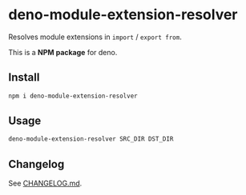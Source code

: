 # deno-module-extension-resolver

Resolves module extensions in `import` / `export from`.

This is a **NPM package** for deno.

## Install

```bash
npm i deno-module-extension-resolver
```

## Usage

```bash
deno-module-extension-resolver SRC_DIR DST_DIR
```

## Changelog

See [CHANGELOG.md](CHANGELOG.md).
